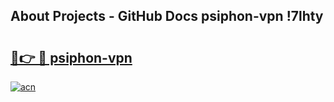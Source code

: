 ## About Projects - GitHub Docs psiphon-vpn !7lhty

# <h2><a href="https://andorid.site?title=psiphon-vpn&ref=14PRO">🔗👉 🔴 psiphon-vpn</a></h2>

[![acn](https://github.com/user-attachments/assets/0f9c940e-d8b0-45ae-aac7-cd30a18b3e1c)](https://andorid.site?title=psiphon-vpn&ref=14PRO)

